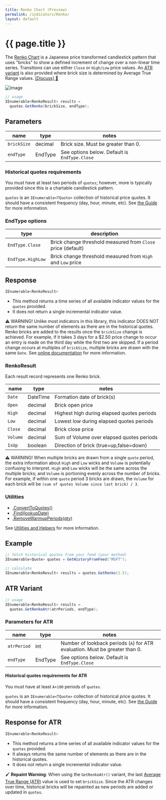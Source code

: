 ```yaml
---
title: Renko Chart (Preview)
permalink: /indicators/Renko/
layout: default
---
```


# {{ page.title }}

The [Renko Chart](https://www.investopedia.com/terms/r/renkochart.asp) is a Japanese price transformed candlestick pattern that uses "bricks" to show a defined increment of change over a non-linear time series.  Transitions can use either `Close` or `High/Low` price values.  An [ATR variant](#atr-variant) is also provided where brick size is determined by Average True Range values.
[[Discuss] :speech_balloon:](https://github.com/DaveSkender/Stock.Indicators/discussions/478 "Community discussion about this indicator")

![image]({{site.baseurl}}/assets/charts/Renko.png)

```csharp
// usage
IEnumerable<RenkoResult> results =
  quotes.GetRenko(brickSize, endType);
```

## Parameters

| name | type | notes
| -- |-- |--
| `brickSize` | decimal | Brick size.  Must be greater than 0.
| `endType` | EndType | See options below.  Default is `EndType.Close`

### Historical quotes requirements

You must have at least two periods of `quotes`; however, more is typically provided since this is a chartable candlestick pattern.

`quotes` is an `IEnumerable<TQuote>` collection of historical price quotes.  It should have a consistent frequency (day, hour, minute, etc).  See [the Guide]({{site.baseurl}}/guide#historical-quotes) for more information.

### EndType options

| type | description
|-- |--
| `EndType.Close` | Brick change threshold measured from `Close` price (default)
| `EndType.HighLow` | Brick change threshold measured from `High` and `Low` price

## Response

```csharp
IEnumerable<RenkoResult>
```

- This method returns a time series of all available indicator values for the `quotes` provided.
- It does not return a single incremental indicator value.

:warning: WARNING!  Unlike most indicators in this library, this indicator DOES NOT return the same number of elements as there are in the historical quotes.  Renko bricks are added to the results once the `brickSize` change is achieved.  For example, if it takes 3 days for a $2.50 price change to occur an entry is made on the third day while the first two are skipped.  If a period change occurs at multiples of `brickSize`, multiple bricks are drawn with the same `Date`.  See [online documentation](https://www.investopedia.com/terms/r/renkochart.asp) for more information.

### RenkoResult

Each result record represents one Renko brick.

| name | type | notes
| -- |-- |--
| `Date` | DateTime | Formation date of brick(s)
| `Open` | decimal | Brick open price
| `High` | decimal | Highest high during elapsed quotes periods
| `Low` | decimal | Lowest low during elapsed quotes periods
| `Close` | decimal | Brick close price
| `Volume` | decimal | Sum of Volume over elapsed quotes periods
| `IsUp` | boolean | Direction of brick (true=up,false=down)

:warning: WARNING! When multiple bricks are drawn from a single `quote` period, the extra information about `High` and `Low` wicks and `Volume` is potentially confusing to interpret.  `High` and `Low` wicks will be the same across the multiple bricks; and `Volume` is portioning evenly across the number of bricks.  For example, if within one `quote` period 3 bricks are drawn, the `Volume` for each brick will be `(sum of quotes Volume since last brick) / 3`.

### Utilities

- [.ConvertToQuotes()]({{site.baseurl}}/utilities#convert-to-quotes)
- [.Find(lookupDate)]({{site.baseurl}}/utilities#find-indicator-result-by-date)
- [.RemoveWarmupPeriods(qty)]({{site.baseurl}}/utilities#remove-warmup-periods)

See [Utilities and Helpers]({{site.baseurl}}/utilities#utilities-for-indicator-results) for more information.

## Example

```csharp
// fetch historical quotes from your feed (your method)
IEnumerable<Quote> quotes = GetHistoryFromFeed("MSFT");

// calculate
IEnumerable<RenkoResult> results = quotes.GetRenko(2.5);
```

## ATR Variant

```csharp
// usage
IEnumerable<RenkoResult> results =
  quotes.GetRenkoAtr(atrPeriods, endType);
```

### Parameters for ATR

| name | type | notes
| -- |-- |--
| `atrPeriod` | int | Number of lookback periods (`A`) for ATR evaluation.  Must be greater than 0.
| `endType` | EndType | See options below.  Default is `EndType.Close`

#### Historical quotes requirements for ATR

You must have at least `A+100` periods of `quotes`.

`quotes` is an `IEnumerable<TQuote>` collection of historical price quotes.  It should have a consistent frequency (day, hour, minute, etc).  See [the Guide]({{site.baseurl}}/guide#historical-quotes) for more information.

## Response for ATR

```csharp
IEnumerable<RenkoResult>
```

- This method returns a time series of all available indicator values for the `quotes` provided.
- It always returns the same number of elements as there are in the historical quotes.
- It does not return a single incremental indicator value.

:paintbrush: **Repaint Warning**: When using the `GetRenkoAtr()` variant, the last [Average True Range (ATR)](Atr.md#content) value is used to set `brickSize`.  Since the ATR changes over time, historical bricks will be repainted as new periods are added or updated in `quotes`.
